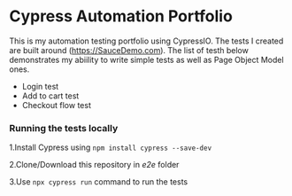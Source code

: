 # Cypress Automation Portfolio

This is my automation testing portfolio using CypressIO. The tests I created are built around (https://SauceDemo.com). The list of testh below demonstrates my abiility to write simple tests as well as Page Object Model ones.

* Login test
* Add to cart test
* Checkout flow test

### Running the tests locally
1.Install Cypress using ```npm install cypress --save-dev```

2.Clone/Download this repository in *e2e* folder

3.Use ```npx cypress run``` command to run the tests

